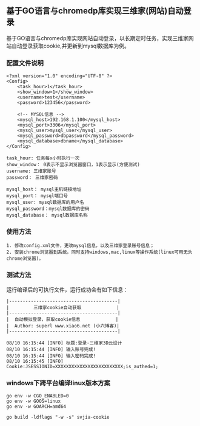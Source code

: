 ## 基于GO语言与chromedp库实现三维家(网站)自动登录


基于GO语言与chromedp库实现网站自动登录，以长期定时任务，实现三维家网站自动登录获取cookie,并更新到mysql数据库为例。

### 配置文件说明

```
<?xml version="1.0" encoding="UTF-8" ?>
<Config>
    <task_hour>1</task_hour>
    <show_window>1</show_window>
    <username>test</username>
    <password>123456</password>

    <!-- MYSQL信息 -->
    <mysql_host>192.168.1.100</mysql_host>
    <mysql_port>3306</mysql_port>
    <mysql_user>mysql_user</mysql_user>
    <mysql_password>dbpassword</mysql_password>
    <mysql_database>dbname</mysql_database>
</Config>
```

```
task_hour: 任务每x小时执行一次
show_window： 0表示不显示浏览器窗口，1表示显示(方便测试)
username: 三维家账号
password： 三维家密码

mysql_host： mysql主机链接地址
mysql_port： mysql端口号
mysql_user: mysql数据库的用户名
mysql_password：mysql数据库的密码
mysql_database： mysql数据库名称

```

### 使用方法

```
1. 修改config.xml文件，更改mysql信息，以及三维家登录账号信息；
2. 安装chrome浏览器到系统。同时支持windows,mac,linux等操作系统(linux可用无头chrome浏览器)。
```

### 测试方法

运行编译后的可执行文件，运行成功会有如下信息：

```
|----------------------------------------|
|         三维家cookie自动获取             |
|----------------------------------------|
|  自动模拟登录，获取cookie信息             |
|  Author: superl www.xiao6.net (小六博客)|
|----------------------------------------|

08/10 16:15:44 [INFO] 标题:登录-三维家3D云设计
08/10 16:15:44 [INFO] 输入账号完成!
08/10 16:15:44 [INFO] 输入密码完成!
08/10 16:15:45 [INFO] Cookie:JSESSIONID=XXXXXXXXXXXXXXXXXXXXXXXXX;is_authed=1;

```

### windows下跨平台编译linux版本方案

```
go env -w CGO_ENABLED=0
go env -w GOOS=linux
go env -w GOARCH=amd64

go build -ldflags "-w -s" svjia-cookie
```


